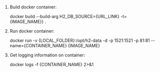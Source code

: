 1. Build docker container:

	docker build --build-arg H2_DB_SOURCE={URL_LINK} -t={IMAGE_NAME}} .

2. Run docker container:

	docker run -v {LOCAL_FOLDER}:/opt/h2-data -d -p 1521:1521 -p 81:81 --name={CONTAINER_NAME} {IMAGE_NAME}

3. Get logging information on container:

	docker logs -f {CONTAINER_NAME} 2>&1